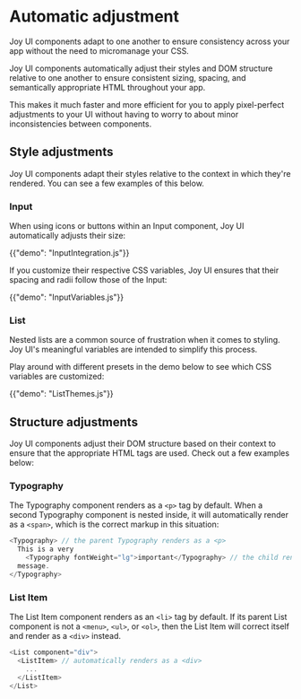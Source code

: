 # Automatic adjustment

<p class="description">Joy UI components adapt to one another to ensure consistency across your app without the need to micromanage your CSS.</p>

Joy UI components automatically adjust their styles and DOM structure relative to one another to ensure consistent sizing, spacing, and semantically appropriate HTML throughout your app.

This makes it much faster and more efficient for you to apply pixel-perfect adjustments to your UI without having to worry to about minor inconsistencies between components.

## Style adjustments

Joy UI components adapt their styles relative to the context in which they're rendered.
You can see a few examples of this below.

### Input

When using icons or buttons within an Input component, Joy UI automatically adjusts their size:

{{"demo": "InputIntegration.js"}}

If you customize their respective CSS variables, Joy UI ensures that their spacing and radii follow those of the Input:

{{"demo": "InputVariables.js"}}

### List

Nested lists are a common source of frustration when it comes to styling.
Joy UI's meaningful variables are intended to simplify this process.

Play around with different presets in the demo below to see which CSS variables are customized:

{{"demo": "ListThemes.js"}}

## Structure adjustments

Joy UI components adjust their DOM structure based on their context to ensure that the appropriate HTML tags are used.
Check out a few examples below:

### Typography

The Typography component renders as a `<p>` tag by default.
When a second Typography component is nested inside, it will automatically render as a `<span>`, which is the correct markup in this situation:

```js
<Typography> // the parent Typography renders as a <p>
  This is a very
    <Typography fontWeight="lg">important</Typography> // the child renders as a <span>
  message.
</Typography>
```

### List Item

The List Item component renders as an `<li>` tag by default.
If its parent List component is not a `<menu>`, `<ul>`, or `<ol>`, then the List Item will correct itself and render as a `<div>` instead.

```js
<List component="div">
  <ListItem> // automatically renders as a <div>
    ...
  </ListItem>
</List>
```
